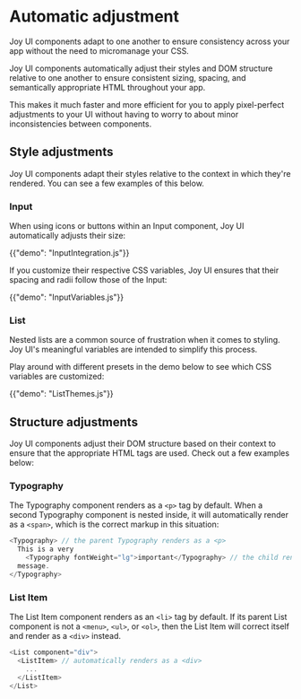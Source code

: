 # Automatic adjustment

<p class="description">Joy UI components adapt to one another to ensure consistency across your app without the need to micromanage your CSS.</p>

Joy UI components automatically adjust their styles and DOM structure relative to one another to ensure consistent sizing, spacing, and semantically appropriate HTML throughout your app.

This makes it much faster and more efficient for you to apply pixel-perfect adjustments to your UI without having to worry to about minor inconsistencies between components.

## Style adjustments

Joy UI components adapt their styles relative to the context in which they're rendered.
You can see a few examples of this below.

### Input

When using icons or buttons within an Input component, Joy UI automatically adjusts their size:

{{"demo": "InputIntegration.js"}}

If you customize their respective CSS variables, Joy UI ensures that their spacing and radii follow those of the Input:

{{"demo": "InputVariables.js"}}

### List

Nested lists are a common source of frustration when it comes to styling.
Joy UI's meaningful variables are intended to simplify this process.

Play around with different presets in the demo below to see which CSS variables are customized:

{{"demo": "ListThemes.js"}}

## Structure adjustments

Joy UI components adjust their DOM structure based on their context to ensure that the appropriate HTML tags are used.
Check out a few examples below:

### Typography

The Typography component renders as a `<p>` tag by default.
When a second Typography component is nested inside, it will automatically render as a `<span>`, which is the correct markup in this situation:

```js
<Typography> // the parent Typography renders as a <p>
  This is a very
    <Typography fontWeight="lg">important</Typography> // the child renders as a <span>
  message.
</Typography>
```

### List Item

The List Item component renders as an `<li>` tag by default.
If its parent List component is not a `<menu>`, `<ul>`, or `<ol>`, then the List Item will correct itself and render as a `<div>` instead.

```js
<List component="div">
  <ListItem> // automatically renders as a <div>
    ...
  </ListItem>
</List>
```
